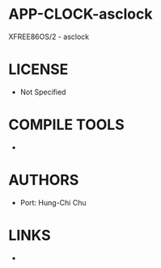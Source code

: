 APP-CLOCK-asclock
=================

XFREE86OS/2 - asclock 


LICENSE
===============
* Not Specified

COMPILE TOOLS
===============
* 

AUTHORS
===============
* Port: Hung-Chi Chu

LINKS
===============
* 
